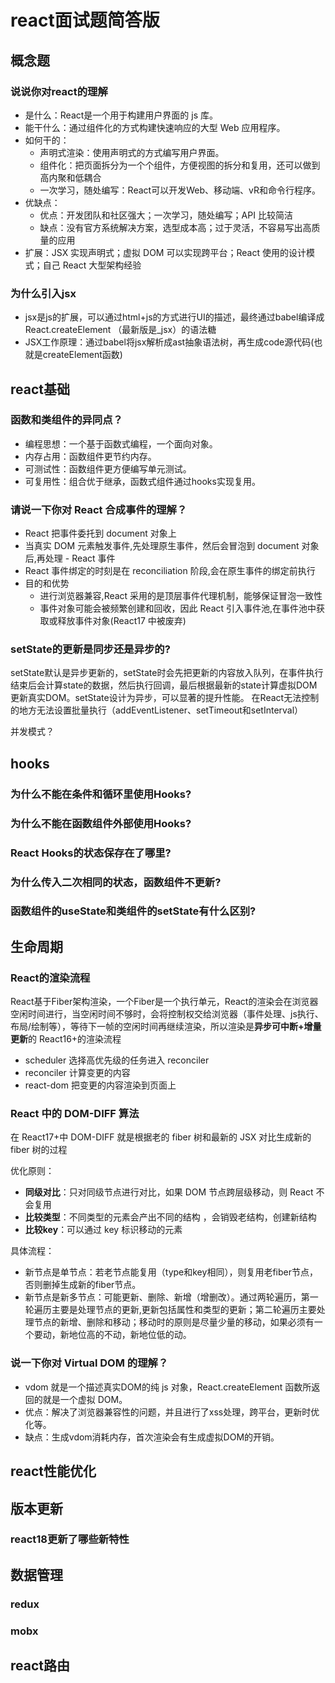 # react面试题简答版

## 概念题
### 说说你对react的理解
- 是什么：React是一个用于构建用户界面的 js 库。
- 能干什么：通过组件化的方式构建快速响应的大型 Web 应用程序。
- 如何干的：
   - 声明式渲染：使用声明式的方式编写用户界面。
   - 组件化：把页面拆分为一个个组件，方便视图的拆分和复用，还可以做到高内聚和低耦合
   - 一次学习，随处编写：React可以开发Web、移动端、vR和命令行程序。
- 优缺点：
   - 优点：开发团队和社区强大；一次学习，随处编写；API 比较简洁
   - 缺点：没有官方系统解决方案，选型成本高；过于灵活，不容易写出高质量的应用
- 扩展：JSX 实现声明式；虚拟 DOM 可以实现跨平台；React 使用的设计模式；自己 React 大型架构经验
### 为什么引入jsx
- jsx是js的扩展，可以通过html+js的方式进行UI的描述，最终通过babel编译成 React.createElement （最新版是_jsx）的语法糖
- JSX工作原理：通过babel将jsx解析成ast抽象语法树，再生成code源代码(也就是createElement函数)
## react基础
### 函数和类组件的异同点？
- 编程思想：一个基于函数式编程，一个面向对象。
- 内存占用：函数组件更节约内存。
- 可测试性：函数组件更方便编写单元测试。
- 可复用性：组合优于继承，函数式组件通过hooks实现复用。
### 请说一下你对 React 合成事件的理解？
- React 把事件委托到 document 对象上
- 当真实 DOM 元素触发事件,先处理原生事件，然后会冒泡到 document 对象后,再处理 - React 事件
- React 事件绑定的时刻是在 reconciliation 阶段,会在原生事件的绑定前执行
- 目的和优势
   - 进行浏览器兼容,React 采用的是顶层事件代理机制，能够保证冒泡一致性
   - 事件对象可能会被频繁创建和回收，因此 React 引入事件池,在事件池中获取或释放事件对象(React17 中被废弃)
### setState的更新是同步还是异步的?
setState默认是异步更新的，setState时会先把更新的内容放入队列，在事件执行结束后会计算state的数据，然后执行回调，最后根据最新的state计算虚拟DOM更新真实DOM。setState设计为异步，可以显著的提升性能。
在React无法控制的地方无法设置批量执行（addEventListener、setTimeout和setInterval）

并发模式？
## hooks
### 为什么不能在条件和循环里使用Hooks?
### 为什么不能在函数组件外部使用Hooks?
### React Hooks的状态保存在了哪里?
### 为什么传入二次相同的状态，函数组件不更新?
### 函数组件的useState和类组件的setState有什么区别?

## 生命周期
### React的渲染流程
React基于Fiber架构渲染，一个Fiber是一个执行单元，React的渲染会在浏览器空闲时间进行，当空闲时间不够时，会将控制权交给浏览器（事件处理、js执行、布局/绘制等），等待下一帧的空闲时间再继续渲染，所以渲染是**异步可中断+增量更新**的
React16+的渲染流程
- scheduler 选择高优先级的任务进入 reconciler
- reconciler 计算变更的内容
- react-dom 把变更的内容渲染到页面上
### React 中的 DOM-DIFF 算法
在 React17+中 DOM-DIFF 就是根据老的 fiber 树和最新的 JSX 对比生成新的 fiber 树的过程

优化原则：
- **同级对比**：只对同级节点进行对比，如果 DOM 节点跨层级移动，则 React 不会复用
- **比较类型**：不同类型的元素会产出不同的结构 ，会销毁老结构，创建新结构
- **比较key**：可以通过 key 标识移动的元素

具体流程：
- 新节点是单节点：若老节点能复用（type和key相同），则复用老fiber节点，否则删掉生成新的fiber节点。
- 新节点是新多节点：可能更新、删除、新增（增删改）。通过两轮遍历，第一轮遍历主要是处理节点的更新,更新包括属性和类型的更新；第二轮遍历主要处理节点的新增、删除和移动；移动时的原则是尽量少量的移动，如果必须有一个要动，新地位高的不动，新地位低的动。
### 说一下你对 Virtual DOM 的理解？
- vdom 就是一个描述真实DOM的纯 js 对象，React.createElement 函数所返回的就是一个虚拟 DOM。
- 优点：解决了浏览器兼容性的问题，并且进行了xss处理，跨平台，更新时优化等。
- 缺点：生成vdom消耗内存，首次渲染会有生成虚拟DOM的开销。




## react性能优化
## 版本更新
### react18更新了哪些新特性
## 数据管理
### redux
### mobx
## react路由

